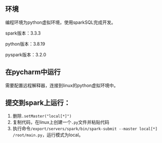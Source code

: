 ## 环境

编程环境为python虚拟环境，使用sparkSQL完成开发。

spark版本：3.3.3

python版本：3.8.19

pyspark版本：3.2.0

## 在pycharm中运行

需要配置远程解释器，连接到linux的python虚拟环境中。

## 提交到spark上运行：

1) 删除`.setMaster("local[*]")`
2) 复制代码，在linux上创建一个`.py`文件并粘贴代码
3) 执行命令`/export/servers/spark/bin/spark-submit --master local[*] /root/main.py`，运行模式为local。

